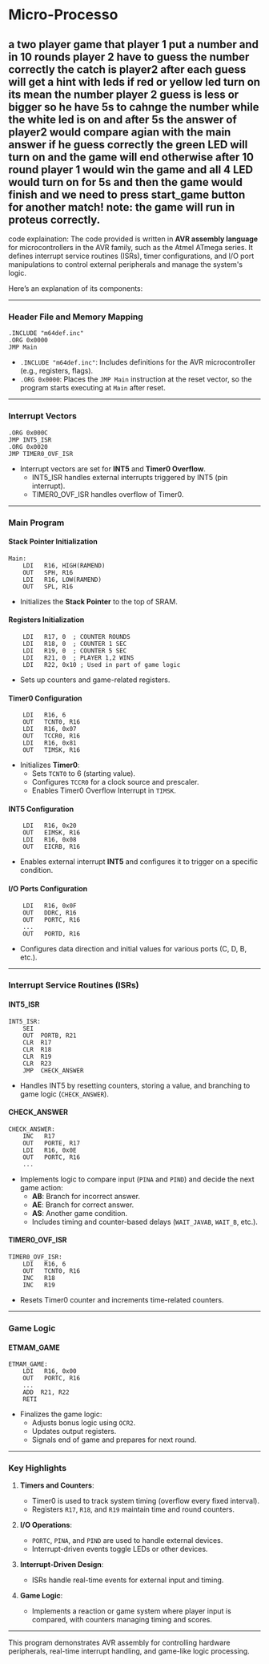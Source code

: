 # Micro-Processo
a two player game that player 1 put a number and in 10 rounds player 2 have to guess the number correctly the catch is player2 after each guess will get a hint with leds if red or yellow led turn on its mean the number player 2 guess is less or bigger so he have 5s to cahnge the number while the white led is on and after 5s the answer of player2 would compare agian with the main answer if he guess correctly the green LED will turn on and the game will end otherwise after 10 round player 1 would win the game and all 4 LED would turn on for 5s and then the game would finish and we need to press start_game button for another match!
note: the game will run in proteus correctly.
----------------------------------------------------------------------------------------------------------------------
code explaination:
The code provided is written in **AVR assembly language** for microcontrollers in the AVR family, such as the Atmel ATmega series. It defines interrupt service routines (ISRs), timer configurations, and I/O port manipulations to control external peripherals and manage the system's logic.

Here’s an explanation of its components:

---

### **Header File and Memory Mapping**
```assembly
.INCLUDE "m64def.inc"
.ORG 0x0000
JMP Main
```
- `.INCLUDE "m64def.inc"`: Includes definitions for the AVR microcontroller (e.g., registers, flags).
- `.ORG 0x0000`: Places the `JMP Main` instruction at the reset vector, so the program starts executing at `Main` after reset.

---

### **Interrupt Vectors**
```assembly
.ORG 0x000C
JMP INT5_ISR
.ORG 0x0020
JMP TIMER0_OVF_ISR
```
- Interrupt vectors are set for **INT5** and **Timer0 Overflow**.
  - INT5_ISR handles external interrupts triggered by INT5 (pin interrupt).
  - TIMER0_OVF_ISR handles overflow of Timer0.

---

### **Main Program**
#### **Stack Pointer Initialization**
```assembly
Main:
    LDI   R16, HIGH(RAMEND)
    OUT   SPH, R16
    LDI   R16, LOW(RAMEND)
    OUT   SPL, R16
```
- Initializes the **Stack Pointer** to the top of SRAM.

#### **Registers Initialization**
```assembly
    LDI   R17, 0  ; COUNTER ROUNDS
    LDI   R18, 0  ; COUNTER 1 SEC
    LDI   R19, 0  ; COUNTER 5 SEC
    LDI   R21, 0  ; PLAYER 1,2 WINS
    LDI   R22, 0x10 ; Used in part of game logic
```
- Sets up counters and game-related registers.

#### **Timer0 Configuration**
```assembly
    LDI   R16, 6
    OUT   TCNT0, R16
    LDI   R16, 0x07
    OUT   TCCR0, R16
    LDI   R16, 0x81
    OUT   TIMSK, R16
```
- Initializes **Timer0**:
  - Sets `TCNT0` to 6 (starting value).
  - Configures `TCCR0` for a clock source and prescaler.
  - Enables Timer0 Overflow Interrupt in `TIMSK`.

#### **INT5 Configuration**
```assembly
    LDI   R16, 0x20
    OUT   EIMSK, R16
    LDI   R16, 0x08
    OUT   EICRB, R16
```
- Enables external interrupt **INT5** and configures it to trigger on a specific condition.

#### **I/O Ports Configuration**
```assembly
    LDI   R16, 0x0F
    OUT   DDRC, R16
    OUT   PORTC, R16  
    ...
    OUT   PORTD, R16
```
- Configures data direction and initial values for various ports (C, D, B, etc.).

---

### **Interrupt Service Routines (ISRs)**

#### **INT5_ISR**
```assembly
INT5_ISR:
    SEI
    OUT  PORTB, R21
    CLR  R17
    CLR  R18
    CLR  R19
    CLR  R23
    JMP  CHECK_ANSWER
```
- Handles INT5 by resetting counters, storing a value, and branching to game logic (`CHECK_ANSWER`).

#### **CHECK_ANSWER**
```assembly
CHECK_ANSWER:
    INC   R17
    OUT   PORTE, R17
    LDI   R16, 0x0E
    OUT   PORTC, R16
    ...
```
- Implements logic to compare input (`PINA` and `PIND`) and decide the next game action:
  - **AB**: Branch for incorrect answer.
  - **AE**: Branch for correct answer.
  - **AS**: Another game condition.
  - Includes timing and counter-based delays (`WAIT_JAVAB`, `WAIT_B`, etc.).

#### **TIMER0_OVF_ISR**
```assembly
TIMER0_OVF_ISR:
    LDI   R16, 6
    OUT   TCNT0, R16
    INC   R18
    INC   R19
```
- Resets Timer0 counter and increments time-related counters.

---

### **Game Logic**
#### **ETMAM_GAME**
```assembly
ETMAM_GAME:
    LDI   R16, 0x00
    OUT   PORTC, R16
    ...
    ADD  R21, R22
    RETI
```
- Finalizes the game logic:
  - Adjusts bonus logic using `OCR2`.
  - Updates output registers.
  - Signals end of game and prepares for next round.

---

### **Key Highlights**
1. **Timers and Counters**:
   - Timer0 is used to track system timing (overflow every fixed interval).
   - Registers `R17`, `R18`, and `R19` maintain time and round counters.

2. **I/O Operations**:
   - `PORTC`, `PINA`, and `PIND` are used to handle external devices.
   - Interrupt-driven events toggle LEDs or other devices.

3. **Interrupt-Driven Design**:
   - ISRs handle real-time events for external input and timing.

4. **Game Logic**:
   - Implements a reaction or game system where player input is compared, with counters managing timing and scores.

---

This program demonstrates AVR assembly for controlling hardware peripherals, real-time interrupt handling, and game-like logic processing.
